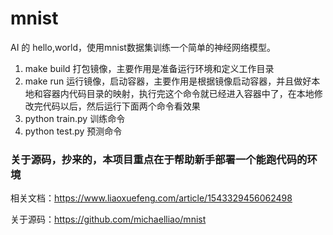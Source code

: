 <!--
 * @Author: chenjuan
 * @Version: V1.0
 * @Date: 2024-05-24 11:40:57
 * @Description: 
-->
# mnist
AI 的 hello,world，使用mnist数据集训练一个简单的神经网络模型。

1. make build 打包镜像，主要作用是准备运行环境和定义工作目录
2. make run 运行镜像，启动容器，主要作用是根据镜像启动容器，并且做好本地和容器内代码目录的映射，执行完这个命令就已经进入容器中了，在本地修改完代码以后，然后运行下面两个命令看效果
3. python train.py 训练命令
4. python test.py 预测命令


### 关于源码，抄来的，本项目重点在于帮助新手部署一个能跑代码的环境

相关文档：https://www.liaoxuefeng.com/article/1543329456062498

关于源码：https://github.com/michaelliao/mnist